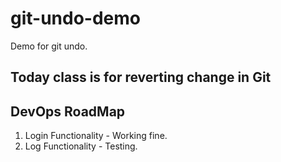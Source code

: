 # git-undo-demo
Demo for git undo.
## Today class is for reverting change in Git
## DevOps RoadMap
1. Login Functionality - Working fine.
2. Log Functionality - Testing.